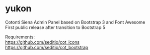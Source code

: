 # yukon
Cotonti Siena Admin Panel based on Bootstrap 3 and Font Awesome  
First public release after transition to Bootstrap 5

Requirements:  
https://github.com/seditio/cot_icons  
https://github.com/seditio/cot_bootstrap  
